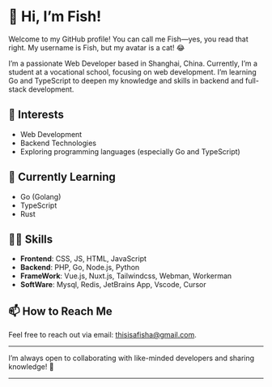 # 👋 Hi, I’m Fish!  

Welcome to my GitHub profile! You can call me Fish—yes, you read that right. My username is Fish, but my avatar is a cat! 😂  

I’m a passionate Web Developer based in Shanghai, China. Currently, I’m a student at a vocational school, focusing on web development. I’m learning Go and TypeScript to deepen my knowledge and skills in backend and full-stack development.

## 👀 Interests
- Web Development
- Backend Technologies
- Exploring programming languages (especially Go and TypeScript)

## 🌱 Currently Learning
- Go (Golang)
- TypeScript
- Rust

## 🧑‍💻 Skills
- **Frontend**: CSS, JS, HTML, JavaScript
- **Backend**: PHP, Go, Node.js, Python
- **FrameWork**: Vue.js, Nuxt.js, Tailwindcss, Webman, Workerman
- **SoftWare**: Mysql, Redis, JetBrains App, Vscode, Cursor

## 📫 How to Reach Me  
Feel free to reach out via email: [thisisafisha@gmail.com](mailto:thisisafisha@gmail.com).

---  

I’m always open to collaborating with like-minded developers and sharing knowledge! 🚀  

---
